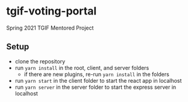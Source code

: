 # tgif-voting-portal
Spring 2021 TGIF Mentored Project

## Setup
- clone the repository
- run `yarn install` in the root, client, and server folders
  - if there are new plugins, re-run `yarn install` in the folders
- run `yarn start` in the client folder to start the react app in localhost
- run `yarn server` in the server folder to start the express server in localhost
